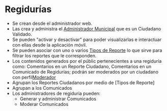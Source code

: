 # Regidurías

- Se crean desde el administrador web.
- Las crea y administra el [Administrador Municipal](#) que es un Ciudadano Validado.
- Se pueden "activar y desactivar" para poder visualizarlas e interactuar con ellas desde la aplicación móvil.
- Se pueden asociar con uno o varios [Tipos de Reporte]() lo que sirve para filtrar los reportes que le corresponden.
- Los contenidos generados por el públic pertenecientes a una regiduría como: Comentarios en un Reporte Ciudadano, Comentarios en un Comunicado de Regidurías; podrán ser moderados por un ciudadano con perfil[Moderador]()
- Agrupan los Reportes Ciudadanos por medio de [Tipos de Reporte]
- Agrupan a los Comunicados
- Los administradores de regiduria pueden:
  - Generar y administrar Comunicados
  - Moderar Comunicados
